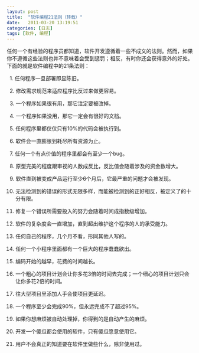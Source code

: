 ```yaml
---
layout: post
title:  "软件编程21法则（转载）"
date:   2011-03-20 13:19:51
categories: [日志]
tags: [软件, 编程]
---
```


任何一个有经验的程序员都知道，软件开发遵循着一些不成文的法则。然而，如果你不遵循这些法则也并不意味着会受到惩罚；相反，有时你还会获得意外的好处。下面的就是软件编程中的21条法则：

  1. 任何程序一旦部署即显陈旧。

  2. 修改需求规范来适应程序比反过来做更容易。

  3. 一个程序如果很有用，那它注定要被改掉。

  4. 一个程序如果没用，那它一定会有很好的文档。

  5. 任何程序里都仅仅只有10%的代码会被执行到。

  6. 软件会一直膨胀到耗尽所有资源为止。

  7. 任何一个有点价值的程序里都会有至少一个bug。

  8. 原型完美的程度跟审视的人数成反比，反比值会随着涉及的资金数增大。

  9. 软件直到被变成产品运行至少6个月后，它最严重的问题才会被发现。

10. 无法检测到的错误的形式无限多样，而能被检测到的正好相反，被定义了的十分有限。

11. 修复一个错误所需要投入的努力会随着时间成指数级增加。

12. 软件的复杂度会一直增加，直到超出维护这个程序的人的承受能力。

13. 任何自己的程序，几个月不看，形同其他人写的。

14. 任何一个小程序里面都有一个巨大的程序蠢蠢欲出。

15. 编码开始的越早，花费的时间越长。

16. 一个粗心的项目计划会让你多花3倍的时间去完成；一个细心的项目计划只会让你多花2倍的时间。

17. 往大型项目里添加人手会使项目更延迟。

18. 一个程序至少会完成90%，但永远完成不了超过95%。

19. 如果你想麻烦被自动处理掉，你得到的是自动产生的麻烦。

20. 开发一个傻瓜都会使用的软件，只有傻瓜愿意使用它。

21. 用户不会真正的知道要在软件里做些什么，除非使用过。